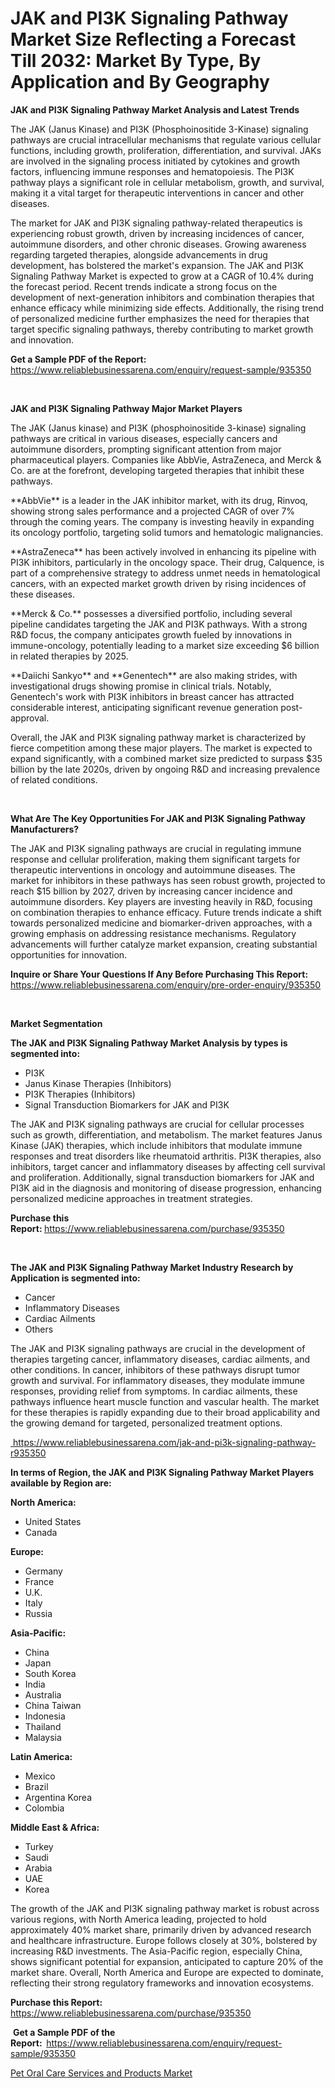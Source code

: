 <p><h1>JAK and PI3K Signaling Pathway Market Size Reflecting a Forecast Till 2032: Market By Type, By Application and By Geography</h1></p><p><strong>JAK and PI3K Signaling Pathway Market Analysis and Latest Trends</strong></p>
<p><p>The JAK (Janus Kinase) and PI3K (Phosphoinositide 3-Kinase) signaling pathways are crucial intracellular mechanisms that regulate various cellular functions, including growth, proliferation, differentiation, and survival. JAKs are involved in the signaling process initiated by cytokines and growth factors, influencing immune responses and hematopoiesis. The PI3K pathway plays a significant role in cellular metabolism, growth, and survival, making it a vital target for therapeutic interventions in cancer and other diseases.</p><p>The market for JAK and PI3K signaling pathway-related therapeutics is experiencing robust growth, driven by increasing incidences of cancer, autoimmune disorders, and other chronic diseases. Growing awareness regarding targeted therapies, alongside advancements in drug development, has bolstered the market's expansion. The JAK and PI3K Signaling Pathway Market is expected to grow at a CAGR of 10.4% during the forecast period. Recent trends indicate a strong focus on the development of next-generation inhibitors and combination therapies that enhance efficacy while minimizing side effects. Additionally, the rising trend of personalized medicine further emphasizes the need for therapies that target specific signaling pathways, thereby contributing to market growth and innovation.</p></p>
<p><strong>Get a Sample PDF of the Report:&nbsp;</strong> <a href="https://www.reliablebusinessarena.com/enquiry/request-sample/935350?utm_campaign=2942&utm_medium=2&utm_source=Github&utm_content=ia&utm_term=07032025&utm_id=jak-and-pi3k-signaling-pathway">https://www.reliablebusinessarena.com/enquiry/request-sample/935350</a></p>
<p>&nbsp;</p>
<p><strong>JAK and PI3K Signaling Pathway Major Market Players</strong></p>
<p><p>The JAK (Janus kinase) and PI3K (phosphoinositide 3-kinase) signaling pathways are critical in various diseases, especially cancers and autoimmune disorders, prompting significant attention from major pharmaceutical players. Companies like AbbVie, AstraZeneca, and Merck & Co. are at the forefront, developing targeted therapies that inhibit these pathways.</p><p>**AbbVie** is a leader in the JAK inhibitor market, with its drug, Rinvoq, showing strong sales performance and a projected CAGR of over 7% through the coming years. The company is investing heavily in expanding its oncology portfolio, targeting solid tumors and hematologic malignancies.</p><p>**AstraZeneca** has been actively involved in enhancing its pipeline with PI3K inhibitors, particularly in the oncology space. Their drug, Calquence, is part of a comprehensive strategy to address unmet needs in hematological cancers, with an expected market growth driven by rising incidences of these diseases.</p><p>**Merck & Co.** possesses a diversified portfolio, including several pipeline candidates targeting the JAK and PI3K pathways. With a strong R&D focus, the company anticipates growth fueled by innovations in immune-oncology, potentially leading to a market size exceeding $6 billion in related therapies by 2025.</p><p>**Daiichi Sankyo** and **Genentech** are also making strides, with investigational drugs showing promise in clinical trials. Notably, Genentech's work with PI3K inhibitors in breast cancer has attracted considerable interest, anticipating significant revenue generation post-approval.</p><p>Overall, the JAK and PI3K signaling pathway market is characterized by fierce competition among these major players. The market is expected to expand significantly, with a combined market size predicted to surpass $35 billion by the late 2020s, driven by ongoing R&D and increasing prevalence of related conditions.</p></p>
<p>&nbsp;</p>
<p><strong>What Are The Key Opportunities For JAK and PI3K Signaling Pathway Manufacturers?</strong></p>
<p><p>The JAK and PI3K signaling pathways are crucial in regulating immune response and cellular proliferation, making them significant targets for therapeutic interventions in oncology and autoimmune diseases. The market for inhibitors in these pathways has seen robust growth, projected to reach $15 billion by 2027, driven by increasing cancer incidence and autoimmune disorders. Key players are investing heavily in R&D, focusing on combination therapies to enhance efficacy. Future trends indicate a shift towards personalized medicine and biomarker-driven approaches, with a growing emphasis on addressing resistance mechanisms. Regulatory advancements will further catalyze market expansion, creating substantial opportunities for innovation.</p></p>
<p><strong>Inquire or Share Your Questions If Any Before Purchasing This Report:</strong> <a href="https://www.reliablebusinessarena.com/enquiry/pre-order-enquiry/935350?utm_campaign=2942&utm_medium=2&utm_source=Github&utm_content=ia&utm_term=07032025&utm_id=jak-and-pi3k-signaling-pathway">https://www.reliablebusinessarena.com/enquiry/pre-order-enquiry/935350</a></p>
<p>&nbsp;</p>
<p><strong>Market Segmentation</strong></p>
<p><strong>The JAK and PI3K Signaling Pathway Market Analysis by types is segmented into:</strong></p>
<p><ul><li>PI3K</li><li>Janus Kinase Therapies (Inhibitors)</li><li>PI3K Therapies (Inhibitors)</li><li>Signal Transduction Biomarkers for JAK and PI3K</li></ul></p>
<p><p>The JAK and PI3K signaling pathways are crucial for cellular processes such as growth, differentiation, and metabolism. The market features Janus Kinase (JAK) therapies, which include inhibitors that modulate immune responses and treat disorders like rheumatoid arthritis. PI3K therapies, also inhibitors, target cancer and inflammatory diseases by affecting cell survival and proliferation. Additionally, signal transduction biomarkers for JAK and PI3K aid in the diagnosis and monitoring of disease progression, enhancing personalized medicine approaches in treatment strategies.</p></p>
<p><strong>Purchase this Report:&nbsp;</strong><a href="https://www.reliablebusinessarena.com/purchase/935350?utm_campaign=2942&utm_medium=2&utm_source=Github&utm_content=ia&utm_term=07032025&utm_id=jak-and-pi3k-signaling-pathway">https://www.reliablebusinessarena.com/purchase/935350</a></p>
<p>&nbsp;</p>
<p><strong>The JAK and PI3K Signaling Pathway Market Industry Research by Application is segmented into:</strong></p>
<p><ul><li>Cancer</li><li>Inflammatory Diseases</li><li>Cardiac Ailments</li><li>Others</li></ul></p>
<p><p>The JAK and PI3K signaling pathways are crucial in the development of therapies targeting cancer, inflammatory diseases, cardiac ailments, and other conditions. In cancer, inhibitors of these pathways disrupt tumor growth and survival. For inflammatory diseases, they modulate immune responses, providing relief from symptoms. In cardiac ailments, these pathways influence heart muscle function and vascular health. The market for these therapies is rapidly expanding due to their broad applicability and the growing demand for targeted, personalized treatment options.</p></p>
<p><a href="https://www.reliablebusinessarena.com/jak-and-pi3k-signaling-pathway-r935350?utm_campaign=2942&utm_medium=2&utm_source=Github&utm_content=ia&utm_term=07032025&utm_id=jak-and-pi3k-signaling-pathway">&nbsp;https://www.reliablebusinessarena.com/jak-and-pi3k-signaling-pathway-r935350</a></p>
<p><strong>In terms of Region, the JAK and PI3K Signaling Pathway Market Players available by Region are:</strong></p>
<p>
    <p> <strong> North America: </strong>
        <ul>
            <li>United States</li>
            <li>Canada</li>
        </ul>
        </p> 
    <p> <strong> Europe: </strong>
        <ul>
            <li>Germany</li>
            <li>France</li>
            <li>U.K.</li>
            <li>Italy</li>
            <li>Russia</li>
        </ul>
        </p> 
    <p> <strong> Asia-Pacific: </strong>
        <ul>
            <li>China</li>
            <li>Japan</li>
            <li>South Korea</li>
            <li>India</li>
            <li>Australia</li>
            <li>China Taiwan</li>
            <li>Indonesia</li>
            <li>Thailand</li>
            <li>Malaysia</li>
        </ul>
        </p> 
    <p> <strong> Latin America: </strong>
        <ul>
            <li>Mexico</li>
            <li>Brazil</li>
            <li>Argentina Korea</li>
            <li>Colombia</li>
        </ul>
        </p> 
    <p> <strong> Middle East & Africa: </strong>
        <ul>
            <li>Turkey</li>
            <li>Saudi</li>
            <li>Arabia</li>
            <li>UAE</li>
            <li>Korea</li>
        </ul>
    </p>
    </p>
<p><p>The growth of the JAK and PI3K signaling pathway market is robust across various regions, with North America leading, projected to hold approximately 40% market share, primarily driven by advanced research and healthcare infrastructure. Europe follows closely at 30%, bolstered by increasing R&D investments. The Asia-Pacific region, especially China, shows significant potential for expansion, anticipated to capture 20% of the market share. Overall, North America and Europe are expected to dominate, reflecting their strong regulatory frameworks and innovation ecosystems.</p></p>
<p><strong>Purchase this Report: </strong><a href="https://www.reliablebusinessarena.com/purchase/935350?utm_campaign=2942&utm_medium=2&utm_source=Github&utm_content=ia&utm_term=07032025&utm_id=jak-and-pi3k-signaling-pathway">https://www.reliablebusinessarena.com/purchase/935350</a></p>
<p>&nbsp;<strong>Get a Sample PDF of the Report:&nbsp;&nbsp;</strong><a href="https://www.reliablebusinessarena.com/enquiry/request-sample/935350?utm_campaign=2942&utm_medium=2&utm_source=Github&utm_content=ia&utm_term=07032025&utm_id=jak-and-pi3k-signaling-pathway">https://www.reliablebusinessarena.com/enquiry/request-sample/935350</a></p>
<p><strong></strong></p>
<p><p><a href="https://github.com/iroldilom/Market-Research-Report-List-1/blob/main/pet-oral-care-services-and-products-market.md?utm_campaign=2942&utm_medium=2&utm_source=Github&utm_content=ia&utm_term=07032025&utm_id=jak-and-pi3k-signaling-pathway">Pet Oral Care Services and Products Market</a></p></p>